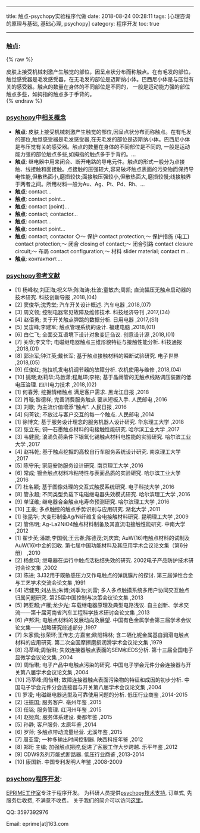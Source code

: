 
---
title: 触点-psychopy实验程序代做
date: 2018-08-24 00:28:11
tags: [心理咨询的原理与基础, 基础心理, psychopy]
category: 程序开发
toc: true

---



<span></span>
<!-- more -->



### 触点:

{% raw %}
<div class="p1">皮肤上接受机械刺激产生触觉的部位，因呈点状分布而称触点。在有毛发的部位，触觉感受器是毛发感受器，在无毛发的部位是迈斯纳小体。巴西尼小体是与压觉有关的感受器。触点的数量在身体的不同部位是不同的， 一般是运动能力强的部位触点多些，如拇指的触点多于手背的。</div>
{% endraw %}



### [psychopy](/tags/psychopy/)中[相关概念](/categories/程序开发)

- **触点**: 皮肤上接受机械刺激产生触觉的部位,因呈点状分布而称触点。在有毛发的部位,触觉感受器是毛发感受器,在无毛发的部位是迈斯纳小体。巴西尼小体是与压觉有关的感受器。触点的数量在身体的不同部位是不同的, 一般是运动能力强的部位触点多些,如拇指的触点多于手背的。...
- **触点**: 继电器中用来闭合、断开电路的导电元件。触点的形式一般分为点接触、线接触和面接触。点接触的压强较大,容易破坏触点表面的污染物而保持导电性能,但散热面小,磨损较快;面接触压强较小,但散热面大,磨损较慢;线接触界于两者之间。所用材料一般为Au、Ag、Pt、Pd、Rh、...
- **触点**: contact...
- **触点**: contact point...
- **触点**: contact (point)...
- **触点**: contact; contactor...
- **触点**: contact...
- **触点**: contact point...
- **触点**: contact; contactor ◇～ 保护 contact protection;～ 保护措施 {电工} contact protection;～ 闭合 closing of contact;～ 闭合引路 contact closure circuit;～ 布局 contact configuration;～ 材料 slider material; contact m...
- **触点**: контакткнт....


### [psychopy](/tags/psychopy/)[参考文献](/categories/程序开发/)

- [1]  杨峰权;刘正海;祝义华;陈海涛;杜波;童敏杰;周凯; 直流幅压无触点启动器的技术研究. 科技创新导报 ,2018,(04)
- [2]  窦俊华;沈秀堂; 汽车开关设计概述. 汽车电器 ,2018,(07)
- [3]  周文领; 控制电器常见故障及维修技术. 科技经济导刊 ,2017,(34)
- [4]  赵佰勇; 关于开关触点弹跳的数据分析. 日用电器 ,2017,(S1)
- [5]  吴宙峰;李建军; 触点管理系统的设计. 福建电脑 ,2018,(01)
- [6]  白仁飞; 全面交互语境下设计对象变迁刍议. 创意设计源 ,2018,(01)
- [7]  关欣;李文华; 电磁继电器触点三维形貌特征与接触性能分析. 科技通报 ,2018,(01)
- [8]  郭治军;钟江英;戴长军; 基于触点接触材料的瞬断试验研究. 电子世界 ,2018,(05)
- [9]  任俊红; 拖拉机发电机调节器的故障分析. 农机使用与维修 ,2018,(04)
- [10]  姚晓;赵莉华;马啟潇;程胤璋;李铭; 基于晶闸管的无触点线路调压装置的低电压治理. 四川电力技术 ,2018,(02)
- [1]  何春芳; 挖掘情绪触点  满足客户需求. 黑龙江日报 ,2018
- [2]  肖璇;黎德祥; 完善消费服务触点  要从短板入手. 人民邮电 ,2016
- [3]  刘歌; 为主流价值增添“触点”. 人民日报 ,2016
- [4]  何菁钦; 不放过与客户交互的每一个触点. 人民邮电 ,2014
- [1]  徐博文; 基于服务设计理念的服务机器人设计研究. 华东理工大学 ,2018
- [2]  张立东; 铜—石墨触点材料的电接触性能研究. 哈尔滨工业大学 ,2017
- [3]  韦健民; 浪涌负荷条件下银氧化锡触点材料电性能的实验研究. 哈尔滨工业大学 ,2017
- [4]  赵祎乾; 基于触点挖掘的高校自行车服务系统设计研究. 南京理工大学 ,2017
- [5]  陈守乐; 家庭安防服务设计研究. 南京理工大学 ,2016
- [6]  常成; 镀金触点材料冷粘特性与表面品质的实验研究. 哈尔滨工业大学 ,2016
- [7]  杜名颖; 基于图像处理的交互式触摸系统研究. 电子科技大学 ,2016
- [8]  管永超; 不同类型负载下电磁继电器失效模式研究. 哈尔滨理工大学 ,2016
- [9]  单证维; 继电器合金触点电寿命预测研究. 哈尔滨理工大学 ,2016
- [10]  王豪; 多点触控的触点手势识别与应用研究. 湖北大学 ,2011
- [1]  张昆华; 大变形制备Ag/Ni纤维复合电接触材料研究. 昆明理工大学 ,2009
- [2]  管伟明; Ag-La2NiO4触点材料制备及其直流电接触性能研究. 中南大学 ,2012
- [1]  翟步英;潘雄;李国纲;王云春;陈德茂;刘庆宾; AuW(16)电触点材料的试制及AuW(16)中金的回收. 第七届中国功能材料及其应用学术会议论文集（第6分册） ,2010
- [2]  杨愈印; 继电器在运行中触点活粘结失效的研究. 2002电子产品防护技术研讨会论文集 ,2002
- [3]  陈进; 3J32用于既敏感压力又作电触点的弹跳膜片的探讨. 第三届弹性合金与工艺学术交流会论文集 ,1991
- [4]  迟健男;刘丛丛;朱博;刘季为;刘雷; 多人多点触摸系统多用户协同交互触点归属问题研究. 第25届中国控制与决策会议论文集 ,2013
- [5]  韩亚超;卢雁;龙少光; 车载继电器原理及典型电路浅议. 自主创新、学术交流——第十届河南省汽车工程科学技术研讨会论文集 ,2013
- [6]  卢邦洪; 电触点材料的发展动向及展望. 中国有色金属学会第三届学术会议论文集——战略研究综述部分 ,1997
- [7]  朱家佩;张荣环;王传志;方嘉宝;欧阳锦林; 含二硒化铌金属基自润滑电触点材料的应用研究. 第二次全国摩擦磨损润滑学术会议论文集 ,1979
- [8]  冯萃峰;周怡琳; 失效连接器触点表面的SEM和EDS分析. 第十三届全国电子显微学会议论文集 ,2004
- [9]  周怡琳; 电子产品中电触点污染的研究. 中国电子学会元件分会连接器与开关第八届学术会议论文集 ,2004
- [10]  冯萃峰;周怡琳; 故障连接器触点表面污染物的特征和成因的初步分析. 中国电子学会元件分会连接器与开关第八届学术会议论文集 ,2004
- [1]  罗凌; 电磁继电器选型及可靠使用问题的分析. 低压行业商鉴 ,2014-2015
- [2]  汪振国; 服务客户. 亳州年鉴 ,2015
- [3]  任铭; 服务管理. 红河州年鉴 ,2015
- [4]  赵娅岚; 服务体系建设. 秦都年鉴 ,2015
- [5]  孙静; 客户服务. 太原年鉴 ,2014
- [6]  罗萍; 多触点带动流量经营. 尤溪年鉴 ,2015
- [7]  周亚雷; 一种多输出时间控制器. 陕西科技年鉴 ,2012
- [8]  郑珩 主编; 加强触点把控,促进了客服工作大步跨越. 乐平年鉴 ,2012
- [9]   CDW9系列万能式断路器. 低压行业商鉴 ,2013-2014
- [10]   康国新. 中国专利发明人年鉴 ,2008-2009


### [psychopy](/tags/psychopy/)[程序开发](/categories/程序开发/):
[EPRIME工作室](http://eprime.cn/)专注于程序开发。
为科研人员提供[psychopy技术支持](http://eprime.cn/2018/08/17/关于EPRIME工作室/), 订单式, 先服务后收费, 不满意不收费。
关于我们的简介可以访问[这里](http://eprime.cn/2018/08/17/关于EPRIME工作室/)。

QQ: 3597392976

Email: eprime[at]163.com


